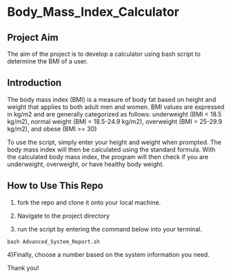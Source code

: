 # Body_Mass_Index_Calculator

## Project Aim

The aim of the project is to develop a calculator using bash script to determine the BMI of a user. 

## Introduction

The body mass index (BMI) is a measure of body fat based on height and weight that applies to both adult men and women. BMI values are expressed in kg/m2 and are generally categorized as follows: underweight (BMI < 18.5 kg/m2), normal weight (BMI = 18.5-24.9 kg/m2), overweight (BMI = 25-29.9 kg/m2), and obese (BMI >= 30)

To use the script, simply enter your height and weight when prompted. The body mass index will then be calculated using the standard formula.
With the calculated body mass index, the program will then check if you are underweight, overweight, or have healthy body weight.

## How to Use This Repo

1) fork the repo and clone it onto your local machine. 

2) Navigate to the project directory

3) run the script by entering the command below into your terminal. 
```
bash Advanced_System_Report.sh
```

4)Finally, choose a number based on the system information you need.

Thank you!

